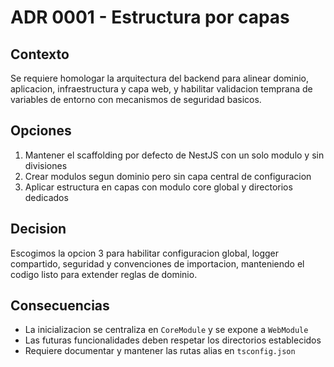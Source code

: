 # ADR 0001 - Estructura por capas

## Contexto
Se requiere homologar la arquitectura del backend para alinear dominio, aplicacion, infraestructura y capa web, y habilitar validacion temprana de variables de entorno con mecanismos de seguridad basicos.

## Opciones
1. Mantener el scaffolding por defecto de NestJS con un solo modulo y sin divisiones
2. Crear modulos segun dominio pero sin capa central de configuracion
3. Aplicar estructura en capas con modulo core global y directorios dedicados

## Decision
Escogimos la opcion 3 para habilitar configuracion global, logger compartido, seguridad y convenciones de importacion, manteniendo el codigo listo para extender reglas de dominio.

## Consecuencias
- La inicializacion se centraliza en `CoreModule` y se expone a `WebModule`
- Las futuras funcionalidades deben respetar los directorios establecidos
- Requiere documentar y mantener las rutas alias en `tsconfig.json`
